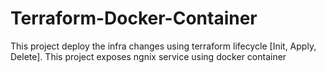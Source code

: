 # Terraform-Docker-Container
This project deploy the infra changes using terraform lifecycle [Init, Apply, Delete].
This project exposes ngnix service using docker container 
